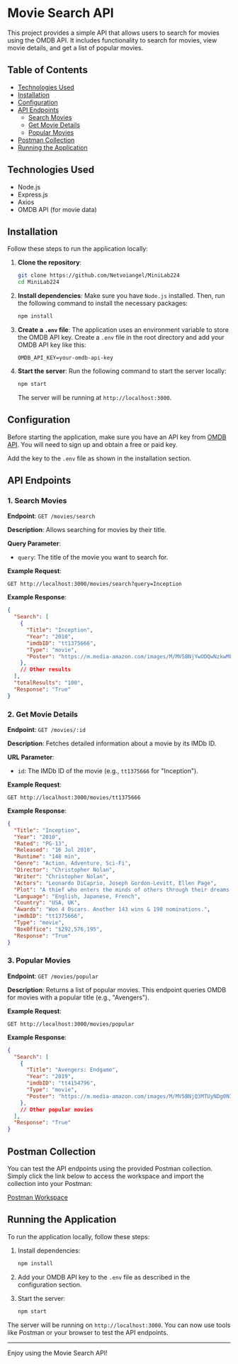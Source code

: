 # Movie Search API

This project provides a simple API that allows users to search for movies using the OMDB API. It includes functionality to search for movies, view movie details, and get a list of popular movies.

## Table of Contents
- [Technologies Used](#technologies-used)
- [Installation](#installation)
- [Configuration](#configuration)
- [API Endpoints](#api-endpoints)
  - [Search Movies](#search-movies)
  - [Get Movie Details](#get-movie-details)
  - [Popular Movies](#popular-movies)
- [Postman Collection](#postman-collection)
- [Running the Application](#running-the-application)

## Technologies Used
- Node.js
- Express.js
- Axios
- OMDB API (for movie data)

## Installation

Follow these steps to run the application locally:

1. **Clone the repository**:
   ```bash
   git clone https://github.com/Netvoiangel/MiniLab224
   cd MiniLab224
   ```

2. **Install dependencies**:
   Make sure you have `Node.js` installed. Then, run the following command to install the necessary packages:
   ```bash
   npm install
   ```

3. **Create a `.env` file**:
   The application uses an environment variable to store the OMDB API key. Create a `.env` file in the root directory and add your OMDB API key like this:
   ```
   OMDB_API_KEY=your-omdb-api-key
   ```

4. **Start the server**:
   Run the following command to start the server locally:
   ```bash
   npm start
   ```

   The server will be running at `http://localhost:3000`.

## Configuration

Before starting the application, make sure you have an API key from [OMDB API](http://www.omdbapi.com/apikey.aspx). You will need to sign up and obtain a free or paid key.

Add the key to the `.env` file as shown in the installation section.

## API Endpoints

### 1. Search Movies

**Endpoint**: `GET /movies/search`

**Description**: Allows searching for movies by their title.

**Query Parameter**:
- `query`: The title of the movie you want to search for.

**Example Request**:
```
GET http://localhost:3000/movies/search?query=Inception
```

**Example Response**:
```json
{
  "Search": [
    {
      "Title": "Inception",
      "Year": "2010",
      "imdbID": "tt1375666",
      "Type": "movie",
      "Poster": "https://m.media-amazon.com/images/M/MV5BNjYwODQwNzkwMF5BMl5BanBnXkFtZTcwMDI5MTU5Mw@@._V1_SX300.jpg"
    },
    // Other results
  ],
  "totalResults": "100",
  "Response": "True"
}
```

### 2. Get Movie Details

**Endpoint**: `GET /movies/:id`

**Description**: Fetches detailed information about a movie by its IMDb ID.

**URL Parameter**:
- `id`: The IMDb ID of the movie (e.g., `tt1375666` for "Inception").

**Example Request**:
```
GET http://localhost:3000/movies/tt1375666
```

**Example Response**:
```json
{
  "Title": "Inception",
  "Year": "2010",
  "Rated": "PG-13",
  "Released": "16 Jul 2010",
  "Runtime": "148 min",
  "Genre": "Action, Adventure, Sci-Fi",
  "Director": "Christopher Nolan",
  "Writer": "Christopher Nolan",
  "Actors": "Leonardo DiCaprio, Joseph Gordon-Levitt, Ellen Page",
  "Plot": "A thief who enters the minds of others through their dreams is given the inverse task of planting an idea into the mind of a CEO.",
  "Language": "English, Japanese, French",
  "Country": "USA, UK",
  "Awards": "Won 4 Oscars. Another 143 wins & 198 nominations.",
  "imdbID": "tt1375666",
  "Type": "movie",
  "BoxOffice": "$292,576,195",
  "Response": "True"
}
```

### 3. Popular Movies

**Endpoint**: `GET /movies/popular`

**Description**: Returns a list of popular movies. This endpoint queries OMDB for movies with a popular title (e.g., "Avengers").

**Example Request**:
```
GET http://localhost:3000/movies/popular
```

**Example Response**:
```json
{
  "Search": [
    {
      "Title": "Avengers: Endgame",
      "Year": "2019",
      "imdbID": "tt4154796",
      "Type": "movie",
      "Poster": "https://m.media-amazon.com/images/M/MV5BNjQ3MTUyNDg0N15BMl5BanBnXkFtZTgwNjM0NzUzNzM@._V1_SX300.jpg"
    },
    // Other popular movies
  ],
  "Response": "True"
}
```

## Postman Collection

You can test the API endpoints using the provided Postman collection. Simply click the link below to access the workspace and import the collection into your Postman:

[Postman Workspace](https://www.postman.com/maintenance-engineer-65671425/my-workspace/collection/9y3x8j0/rpi-tmdb?action=share&creator=31710811)

## Running the Application

To run the application locally, follow these steps:

1. Install dependencies:
   ```bash
   npm install
   ```

2. Add your OMDB API key to the `.env` file as described in the configuration section.

3. Start the server:
   ```bash
   npm start
   ```

The server will be running on `http://localhost:3000`. You can now use tools like Postman or your browser to test the API endpoints.

---

Enjoy using the Movie Search API!
